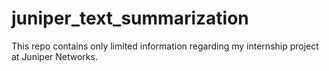 # juniper_text_summarization
This repo contains only limited information regarding my internship project at Juniper Networks. 

